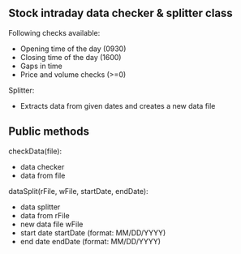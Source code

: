 Stock intraday data checker & splitter class
--------------------------------------------
Following checks available:
- Opening time of the day (0930)
- Closing time of the day (1600)
- Gaps in time
- Price and volume checks (>=0)

Splitter:
- Extracts data from given dates and creates a new data file

Public methods
---------------
checkData(file):
- data checker
- data from file

dataSplit(rFile, wFile, startDate, endDate):
- data splitter
- data from rFile
- new data file wFile
- start date startDate (format: MM/DD/YYYY)
- end date endDate (format: MM/DD/YYYY)